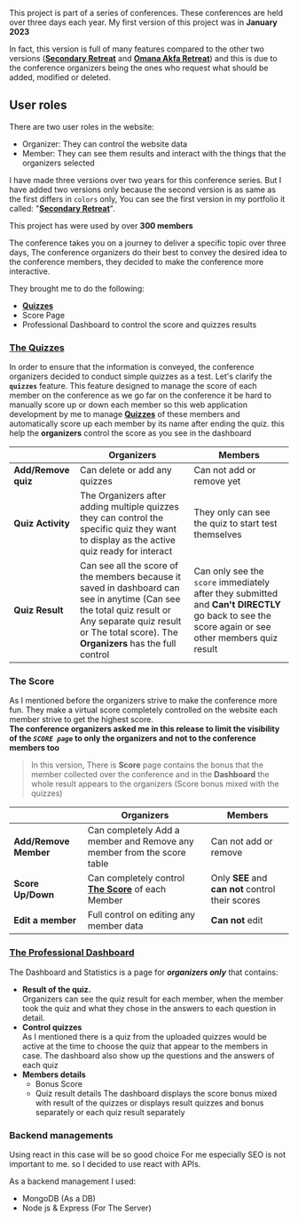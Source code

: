 This project is part of a series of conferences. These conferences are held over three days each year.
My first version of this project was in **January 2023**

In fact, this version is full of many features compared to the other two versions ([**Secondary Retreat**](https://ramfarid.vercel.app/portfolio/secondary-retreat) and [**Omana Akfa Retreat**](https://ramfarid.vercel.app/portfolio/omana-akfa-retreat)) and this is due to the conference organizers being the ones who request what should be added, modified or deleted.

## User roles
There are two user roles in the website:
- Organizer: They can control the website data
- Member: They can see them results and interact with the things that the organizers selected

I have made three versions over two years for this conference series. But I have added two versions only because the second version is as same as the first differs in `colors` only, You can see the first version in my portfolio it called: "[**Secondary Retreat**](https://ramfarid.vercel.app/portfolio/secondary-retreat)".

This project has were used by over **300 members**

The conference takes you on a journey to deliver a specific topic over three days, The conference organizers do their best to convey the desired idea to the conference members, they decided to make the conference more interactive.

They brought me to do the following:
- [**Quizzes**](https://ahiah2ahiah.vercel.app/quiz)
- Score Page 
- Professional Dashboard to control the score and quizzes results

### [**The Quizzes**](https://ahiah2ahiah.vercel.app/quiz)
In order to ensure that the information is conveyed, the conference organizers decided to conduct simple quizzes as a test.
Let's clarify the **`quizzes`** feature.
This feature designed to manage the score of each member on the conference as we go far on the conference it be hard to manually score up or down each member so this web application development by me to manage [**Quizzes**](https://ahiah2ahiah.vercel.app/quiz) of these members and automatically score up each member by its name after ending the quiz. this help the **organizers** control the score as you see in the dashboard


|          | Organizers | Members |
| ---- | ---------- | --------- |
| **Add/Remove quiz** | Can delete or add any quizzes | Can not add or remove yet |            |
| **Quiz Activity** | The Organizers after adding multiple quizzes they can control the specific quiz they want to display as the active quiz ready for interact | They only can see the quiz to start test themselves |
| **Quiz Result** | Can see all the score of the members because it saved in dashboard can see in anytime (Can see the total quiz result or Any separate quiz result or The total score). The **Organizers** has the full control | Can only see the `score` immediately after they submitted and **Can't DIRECTLY** go back to see the score again or see other members quiz result |


### **The Score**
As I mentioned before the organizers strive to make the conference more fun. They make a virtual score completely controlled on the website each member strive to get the highest score.  
**The conference organizers asked me in this release to limit the visibility of the _`SCORE page`_ to only the organizers and not to the conference members too**

> In this version, There is **Score** page contains the bonus that the member collected over the conference and in the **Dashboard** the whole result appears to the organizers (Score bonus mixed with the quizzes)

|          | Organizers | Members |
| ---- | ---------- | --------|
| **Add/Remove Member** | Can completely Add a member and Remove any member from the score table | Can not add or remove |
| **Score Up/Down** | Can completely control [**The Score**](https://ahiah2ahiah.vercel.app/score) of each Member | Only **SEE** and **can not** control their scores |
| **Edit a member** | Full control on editing any member data | **Can not** edit |

### [**The Professional Dashboard**](https://ahiah2ahiah.vercel.app/dashboard)

The Dashboard and Statistics is a page for **_organizers only_** that contains:  
- **Result of the quiz.**  
   Organizers can see the quiz result for each member, when the member took the quiz and what they chose in the answers to each question in detail.
- **Control quizzes**  
   As I mentioned there is a quiz from the uploaded quizzes would be active at the time to choose the quiz that appear to the members in case. The dashboard  also show up the questions and the answers of each quiz
- **Members details**
   - Bonus Score
   - Quiz result details
   The dashboard displays the score bonus mixed with result of the quizzes or displays result quizzes and bonus separately or each quiz result separately

### Backend managements 
Using react in this case will be so good choice For me especially SEO is not important to me. so I decided to use react with APIs.

As a backend management I used:
- MongoDB (As a DB)
- Node js & Express (For The Server)